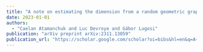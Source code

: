 ```yaml
---
title: "A note on estimating the dimension from a random geometric graph"
date: 2023-01-01
authors:
  - "Caelan Atamanchuk and Luc Devroye and Gábor Lugosi"
publication: "arXiv preprint arXiv:2311.13059"
publication_url: "https://scholar.google.com/scholar?oi=bibs&hl=en&q=A+note+on+estimating+the+dimension+from+a+random+geometric+graph"
---
```

